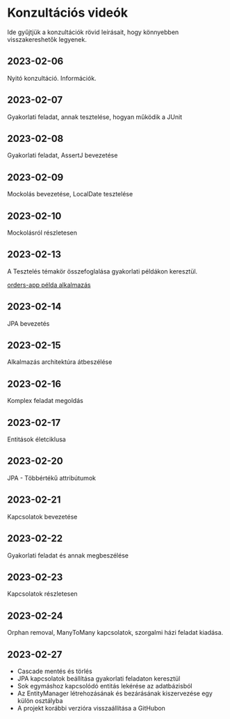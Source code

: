 # Konzultációs videók

Ide gyűjtjük a konzultációk rövid leírásait, hogy könnyebben visszakereshetők legyenek.

## 2023-02-06

Nyitó konzultáció. Információk.

## 2023-02-07
Gyakorlati feladat, annak tesztelése, hogyan működik a JUnit

## 2023-02-08
Gyakorlati feladat, AssertJ bevezetése 

## 2023-02-09
Mockolás bevezetése, LocalDate tesztelése

## 2023-02-10
Mockolásról részletesen

## 2023-02-13
A Tesztelés témakör összefoglalása gyakorlati példákon keresztül.

[orders-app példa alkalmazás](https://github.com/Strukturavaltas3-Halado-Java/java-strukturavalto3-halado/tree/main/lab-solutions/consultation_w02d01/orders-app)

## 2023-02-14
JPA bevezetés

## 2023-02-15
Alkalmazás architektúra átbeszélése

## 2023-02-16
Komplex feladat megoldás

## 2023-02-17
Entitások életciklusa

## 2023-02-20
JPA - Többértékű attribútumok

## 2023-02-21
Kapcsolatok bevezetése

## 2023-02-22

Gyakorlati feladat és annak megbeszélése

## 2023-02-23

Kapcsolatok részletesen

## 2023-02-24

Orphan removal, ManyToMany kapcsolatok, szorgalmi házi feladat kiadása.

## 2023-02-27

* Cascade mentés és törlés
* JPA kapcsolatok beállítása gyakorlati feladaton keresztül
* Sok egymáshoz kapcsolódó entitás lekérése az adatbázisból
* Az EntityManager létrehozásának és bezárásának kiszervezése egy külön osztályba
* A projekt korábbi verzióra visszaállítása a GitHubon